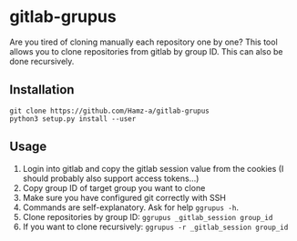 # gitlab-grupus

Are you tired of cloning manually each repository one by one? This tool allows you to clone repositories from gitlab by group ID. This can also be done recursively.  

## Installation
```
git clone https://github.com/Hamz-a/gitlab-grupus
python3 setup.py install --user
```

## Usage

1. Login into gitlab and copy the gitlab session value from the cookies (I should probably also support access tokens...)
2. Copy group ID of target group you want to clone
3. Make sure you have configured git correctly with SSH
4. Commands are self-explanatory. Ask for help `ggrupus -h`.
5. Clone repositories by group ID: `ggrupus _gitlab_session group_id`
6. If you want to clone recursively: `ggrupus -r _gitlab_session group_id`






